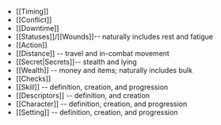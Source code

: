 - [[Timing]]
- [[Conflict]]
- [[Downtime]]
- [[Statuses]]/[[Wounds]]-- naturally includes rest and fatigue
- [[Action]]
- [[Distance]] -- travel and in-combat movement
- [[Secret|Secrets]]-- stealth and lying
- [[Wealth]] -- money and items; naturally includes bulk
- [[Checks]]
- [[Skill]] -- definition, creation, and progression
- [[Descriptors]] -- definition, and creation
- [[Character]] -- definition, creation, and progression
- [[Setting]] -- definition, creation, and progression

